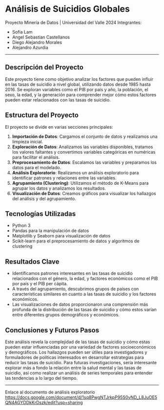 # Análisis de Suicidios Globales
Proyecto Minería de Datos | Universidad del Valle 2024
Integrantes:
- Sofía Lam
- Angel Sebastian Castellanos
- Diego Alejandro Morales
- Alejandro Azurdia

---

## Descripción del Proyecto
Este proyecto tiene como objetivo analizar los factores que pueden influir en las tasas de suicidio a nivel global, utilizando datos desde 1985 hasta 2016. Se exploran variables como el PIB por país y año, la población, el sexo, la edad, y la generación para comprender mejor cómo estos factores pueden estar relacionados con las tasas de suicidio.

## Estructura del Proyecto
El proyecto se divide en varias secciones principales:
1. **Importación de Datos**: Cargamos el conjunto de datos y realizamos una limpieza inicial.
2. **Exploración de Datos**: Analizamos las variables disponibles, tratamos los valores faltantes y convertimos variables categóricas en numéricas para facilitar el análisis.
3. **Preprocesamiento de Datos**: Escalamos las variables y preparamos los datos para el modelado.
4. **Análisis Exploratorio**: Realizamos un análisis exploratorio para identificar patrones y relaciones entre las variables.
5. **Agrupamiento (Clustering)**: Utilizamos el método de K-Means para agrupar los datos y analizamos los resultados.
6. **Visualización de Datos**: Creamos gráficos para visualizar los hallazgos del análisis y del agrupamiento.

## Tecnologías Utilizadas
- Python 3
- Pandas para la manipulación de datos
- Matplotlib y Seaborn para visualización de datos
- Scikit-learn para el preprocesamiento de datos y algoritmos de clustering

## Resultados Clave
- Identificamos patrones interesantes en las tasas de suicidio relacionados con el género, la edad, y factores económicos como el PIB por país y el PIB per cápita.
- A través del agrupamiento, descubrimos grupos de países con características similares en cuanto a las tasas de suicidio y los factores económicos.
- Las visualizaciones de datos proporcionaron una comprensión más profunda de la distribución de las tasas de suicidio y cómo estos varían entre diferentes grupos demográficos y económicos.

## Conclusiones y Futuros Pasos
Este análisis revela la complejidad de las tasas de suicidio y cómo estas pueden estar influenciadas por una variedad de factores socioeconómicos y demográficos. Los hallazgos pueden ser útiles para investigadores y formuladores de políticas interesados en desarrollar estrategias para reducir las tasas de suicidio. Para futuras investigaciones, sería interesante explorar más a fondo la relación entre la salud mental y las tasas de suicidio, así como realizar un análisis de series temporales para entender las tendencias a lo largo del tiempo.

---

Enlace al documento de análisis exploratorio
https://docs.google.com/document/d/1sq8PwgNTJrkpP95S0vND_L8JuOE5QN4AGYDDkKrDszk/edit?usp=sharing